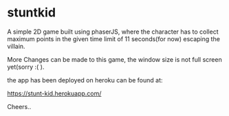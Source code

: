 # stuntkid

A simple 2D game built using phaserJS, where the character has to collect maximum points in the given time limit of 11 seconds(for now)
escaping the villain.

More Changes can be made to this game, the window size is not full screen yet(sorry :( ).

the app has been deployed on heroku can be found at:

https://stunt-kid.herokuapp.com/

Cheers.. 
